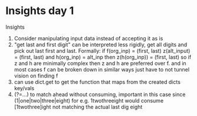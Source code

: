 # Insights day 1

Insights
1. Consider manipulating input data
instead of accepting it as is
2. "get last and first digit" can be
interpreted less rigidly, get all digits
and pick out last first and last. 
Formally: if f(org_inp) = (first, last)
z(alt_input) = (first, last) and h(org_inp) = alt_inp then
z(h(org_inp)) = (first, last) so if z and h are 
minimally complex then z and h are preferred over f.
and in most cases f can be broken down in similar ways
just have to not tunnel vision on finding f
3. can use dict.get to get the function that maps from
the created dicts key/vals
4. (?=...) to match ahead without consuming, important
in this case since (1|one|two|three|eight) for e.g.
1twothreeight would consume [1twothree]ight not
matching the actual last dig eight